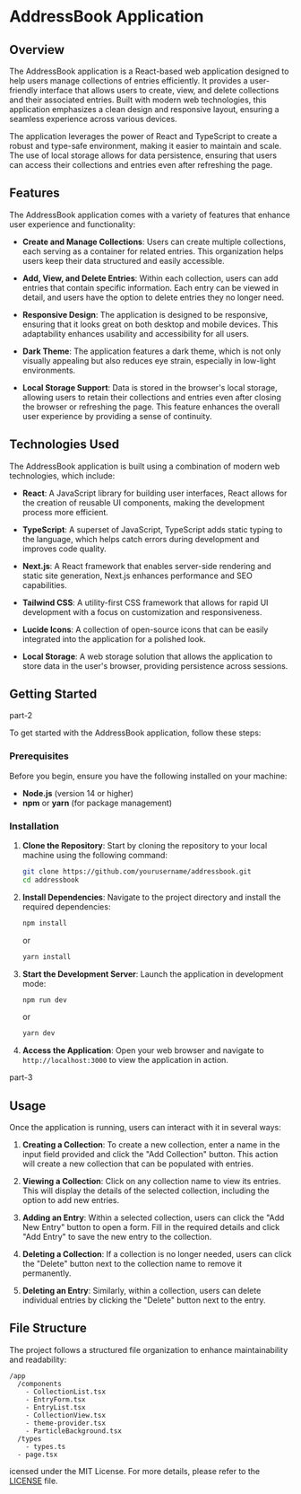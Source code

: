 # AddressBook Application

## Overview

The AddressBook application is a React-based web application designed to help users manage collections of entries efficiently. It provides a user-friendly interface that allows users to create, view, and delete collections and their associated entries. Built with modern web technologies, this application emphasizes a clean design and responsive layout, ensuring a seamless experience across various devices.

The application leverages the power of React and TypeScript to create a robust and type-safe environment, making it easier to maintain and scale. The use of local storage allows for data persistence, ensuring that users can access their collections and entries even after refreshing the page.

## Features

The AddressBook application comes with a variety of features that enhance user experience and functionality:

- **Create and Manage Collections**: Users can create multiple collections, each serving as a container for related entries. This organization helps users keep their data structured and easily accessible.

- **Add, View, and Delete Entries**: Within each collection, users can add entries that contain specific information. Each entry can be viewed in detail, and users have the option to delete entries they no longer need.

- **Responsive Design**: The application is designed to be responsive, ensuring that it looks great on both desktop and mobile devices. This adaptability enhances usability and accessibility for all users.

- **Dark Theme**: The application features a dark theme, which is not only visually appealing but also reduces eye strain, especially in low-light environments.

- **Local Storage Support**: Data is stored in the browser's local storage, allowing users to retain their collections and entries even after closing the browser or refreshing the page. This feature enhances the overall user experience by providing a sense of continuity.

## Technologies Used

The AddressBook application is built using a combination of modern web technologies, which include:

- **React**: A JavaScript library for building user interfaces, React allows for the creation of reusable UI components, making the development process more efficient.

- **TypeScript**: A superset of JavaScript, TypeScript adds static typing to the language, which helps catch errors during development and improves code quality.

- **Next.js**: A React framework that enables server-side rendering and static site generation, Next.js enhances performance and SEO capabilities.

- **Tailwind CSS**: A utility-first CSS framework that allows for rapid UI development with a focus on customization and responsiveness.

- **Lucide Icons**: A collection of open-source icons that can be easily integrated into the application for a polished look.

- **Local Storage**: A web storage solution that allows the application to store data in the user's browser, providing persistence across sessions.

## Getting Started

part-2

To get started with the AddressBook application, follow these steps:

### Prerequisites

Before you begin, ensure you have the following installed on your machine:

- **Node.js** (version 14 or higher)
- **npm** or **yarn** (for package management)

### Installation

1. **Clone the Repository**: Start by cloning the repository to your local machine using the following command:

   ```bash
   git clone https://github.com/yourusername/addressbook.git
   cd addressbook
   ```

2. **Install Dependencies**: Navigate to the project directory and install the required dependencies:

   ```bash
   npm install
   ```

   or

   ```bash
   yarn install
   ```

3. **Start the Development Server**: Launch the application in development mode:

   ```bash
   npm run dev
   ```

   or

   ```bash
   yarn dev
   ```

4. **Access the Application**: Open your web browser and navigate to `http://localhost:3000` to view the application in action.

part-3

## Usage

Once the application is running, users can interact with it in several ways:

1. **Creating a Collection**: To create a new collection, enter a name in the input field provided and click the "Add Collection" button. This action will create a new collection that can be populated with entries.

2. **Viewing a Collection**: Click on any collection name to view its entries. This will display the details of the selected collection, including the option to add new entries.

3. **Adding an Entry**: Within a selected collection, users can click the "Add New Entry" button to open a form. Fill in the required details and click "Add Entry" to save the new entry to the collection.

4. **Deleting a Collection**: If a collection is no longer needed, users can click the "Delete" button next to the collection name to remove it permanently.

5. **Deleting an Entry**: Similarly, within a collection, users can delete individual entries by clicking the "Delete" button next to the entry.

## File Structure

The project follows a structured file organization to enhance maintainability and readability:

```
/app
  /components
    - CollectionList.tsx
    - EntryForm.tsx
    - EntryList.tsx
    - CollectionView.tsx
    - theme-provider.tsx
    - ParticleBackground.tsx
  /types
    - types.ts
  - page.tsx
```

icensed under the MIT License. For more details, please refer to the [LICENSE](LICENSE) file.
